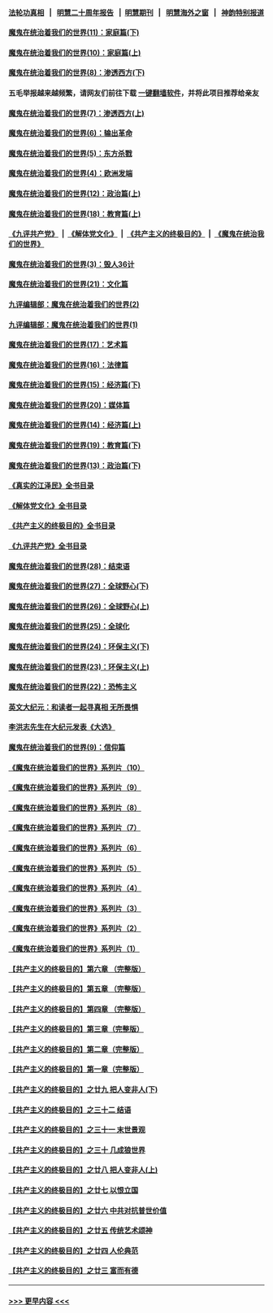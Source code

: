 #### [法轮功真相](https://github.com/gfw-breaker/truth/blob/master/README.md?t=0) &nbsp;&nbsp;|&nbsp;&nbsp; [明慧二十周年报告](https://github.com/gfw-breaker/mh-reports/blob/master/README.md?t=0) &nbsp;&nbsp;|&nbsp;&nbsp;[明慧期刊](https://github.com/gfw-breaker/mh-qikan) &nbsp;&nbsp;|&nbsp;&nbsp; [明慧海外之窗](https://github.com/gfw-breaker/mh-news/blob/master/README.md?t=0) &nbsp;&nbsp;|&nbsp;&nbsp; [神韵特别报道](https://github.com/gfw-breaker/mh-news/blob/master/shenyun.md?t=0)
#### [魔鬼在统治着我们的世界(11)：家庭篇(下)](../pages/nsc422/n10440961.md?t=11212050) 
#### [魔鬼在统治着我们的世界(10)：家庭篇(上)](../pages/nsc422/n10435448.md?t=11212050) 
#### [魔鬼在统治着我们的世界(8)：渗透西方(下)](../pages/nsc422/n10429603.md?t=11212050) 
#### 五毛举报越来越频繁，请网友们前往下载 [一键翻墙软件](https://github.com/gfw-breaker/ssr-accounts)，并将此项目推荐给亲友
#### [魔鬼在统治着我们的世界(7)：渗透西方(上)](../pages/nsc422/n10426013.md?t=11212050) 
#### [魔鬼在统治着我们的世界(6)：输出革命](../pages/nsc422/n10421536.md?t=11212050) 
#### [魔鬼在统治着我们的世界(5)：东方杀戮](../pages/nsc422/n10417707.md?t=11212050) 
#### [魔鬼在统治着我们的世界(4)：欧洲发端](../pages/nsc422/n10414890.md?t=11212050) 
#### [魔鬼在统治着我们的世界(12)：政治篇(上)](../pages/nsc422/n10444576.md?t=11212050) 
#### [魔鬼在统治着我们的世界(18)：教育篇(上)](../pages/nsc422/n10526970.md?t=11212050) 
#### [《九评共产党》](https://github.com/begood0513/9ping.md/blob/master/README.md) &nbsp;|&nbsp; [《解体党文化》](../../../../jtdwh.md/blob/master/README.md)  &nbsp;|&nbsp; [《共产主义的终极目的》](../../../../gczydzjmd.md/blob/master/README.md) &nbsp;|&nbsp; [《魔鬼在统治我们的世界》](../../../../mgztzwmdsj.md/blob/master/README.md) 
#### [魔鬼在统治着我们的世界(3)：毁人36计](../pages/nsc422/n10411583.md?t=11212050) 
#### [魔鬼在统治着我们的世界(21)：文化篇](../pages/nsc422/n10597706.md?t=11212050) 
#### [九评编辑部：魔鬼在统治着我们的世界(2)](../pages/nsc422/n10410036.md?t=11212050) 
#### [九评编辑部：魔鬼在统治着我们的世界(1)](../pages/nsc422/n10406825.md?t=11212050) 
#### [魔鬼在统治着我们的世界(17)：艺术篇](../pages/nsc422/n10499093.md?t=11212050) 
#### [魔鬼在统治着我们的世界(16)：法律篇](../pages/nsc422/n10485969.md?t=11212050) 
#### [魔鬼在统治着我们的世界(15)：经济篇(下)](../pages/nsc422/n10469975.md?t=11212050) 
#### [魔鬼在统治着我们的世界(20)：媒体篇](../pages/nsc422/n10586579.md?t=11212050) 
#### [魔鬼在统治着我们的世界(14)：经济篇(上)](../pages/nsc422/n10457370.md?t=11212050) 
#### [魔鬼在统治着我们的世界(19)：教育篇(下)](../pages/nsc422/n10564808.md?t=11212050) 
#### [魔鬼在统治着我们的世界(13)：政治篇(下)](../pages/nsc422/n10448270.md?t=11212050) 
#### [《真实的江泽民》全书目录](../pages/nsc422/n13721399.md?t=11212050) 
#### [《解体党文化》全书目录](../pages/nsc422/n13721157.md?t=11212050) 
#### [《共产主义的终极目的》全书目录](../pages/nsc422/n13721048.md?t=11212050) 
#### [《九评共产党》全书目录](../pages/nsc422/n13708085.md?t=11212050) 
#### [魔鬼在统治着我们的世界(28)：结束语](../pages/nsc422/n10936246.md?t=11212050) 
#### [魔鬼在统治着我们的世界(27)：全球野心(下)](../pages/nsc422/n10928319.md?t=11212050) 
#### [魔鬼在统治着我们的世界(26)：全球野心(上)](../pages/nsc422/n10900318.md?t=11212050) 
#### [魔鬼在统治着我们的世界(25)：全球化](../pages/nsc422/n10788205.md?t=11212050) 
#### [魔鬼在统治着我们的世界(24)：环保主义(下)](../pages/nsc422/n10695307.md?t=11212050) 
#### [魔鬼在统治着我们的世界(23)：环保主义(上)](../pages/nsc422/n10688613.md?t=11212050) 
#### [魔鬼在统治着我们的世界(22)：恐怖主义](../pages/nsc422/n10614727.md?t=11212050) 
#### [英文大纪元：和读者一起寻真相 无所畏惧](../pages/nsc422/n12542027.md?t=11212050) 
#### [李洪志先生在大纪元发表《大选》](../pages/nsc422/n12534746.md?t=11212050) 
#### [魔鬼在统治着我们的世界(9)：信仰篇](../pages/nsc422/n10432159.md?t=11212050) 
#### [《魔鬼在统治着我们的世界》系列片（10）](../pages/nsc422/n12292670.md?t=11212050) 
#### [《魔鬼在统治着我们的世界》系列片（9）](../pages/nsc422/n12290859.md?t=11212050) 
#### [《魔鬼在统治着我们的世界》系列片（8）](../pages/nsc422/n12287445.md?t=11212050) 
#### [《魔鬼在统治着我们的世界》系列片（7）](../pages/nsc422/n12283425.md?t=11212050) 
#### [《魔鬼在统治着我们的世界》系列片（6）](../pages/nsc422/n12282314.md?t=11212050) 
#### [《魔鬼在统治着我们的世界》系列片（5）](../pages/nsc422/n12281419.md?t=11212050) 
#### [《魔鬼在统治着我们的世界》系列片（4）](../pages/nsc422/n12274024.md?t=11212050) 
#### [《魔鬼在统治着我们的世界》系列片（3）](../pages/nsc422/n12271322.md?t=11212050) 
#### [《魔鬼在统治着我们的世界》系列片（2）](../pages/nsc422/n12269049.md?t=11212050) 
#### [《魔鬼在统治着我们的世界》系列片（1）](../pages/nsc422/n12267575.md?t=11212050) 
#### [【共产主义的终极目的】第六章 （完整版）](../pages/nsc422/n11428913.md?t=11212050) 
#### [【共产主义的终极目的】第五章 （完整版）](../pages/nsc422/n11428912.md?t=11212050) 
#### [【共产主义的终极目的】第四章 （完整版）](../pages/nsc422/n11428907.md?t=11212050) 
#### [【共产主义的终极目的】第三章（完整版）](../pages/nsc422/n11428848.md?t=11212050) 
#### [【共产主义的终极目的】第二章（完整版）](../pages/nsc422/n11428831.md?t=11212050) 
#### [【共产主义的终极目的】第一章（完整版）](../pages/nsc422/n11417651.md?t=11212050) 
#### [【共产主义的终极目的】之廿九 把人变非人(下)](../pages/nsc422/n11344140.md?t=11212050) 
#### [【共产主义的终极目的】之三十二 结语](../pages/nsc422/n11360535.md?t=11212050) 
#### [【共产主义的终极目的】之三十一 末世景观](../pages/nsc422/n11351129.md?t=11212050) 
#### [【共产主义的终极目的】之三十 几成狼世界](../pages/nsc422/n11348280.md?t=11212050) 
#### [【共产主义的终极目的】之廿八 把人变非人(上)](../pages/nsc422/n11340492.md?t=11212050) 
#### [【共产主义的终极目的】之廿七 以恨立国](../pages/nsc422/n11336944.md?t=11212050) 
#### [【共产主义的终极目的】之廿六 中共对抗普世价值](../pages/nsc422/n11324785.md?t=11212050) 
#### [【共产主义的终极目的】之廿五 传统艺术颂神](../pages/nsc422/n11296396.md?t=11212050) 
#### [【共产主义的终极目的】之廿四 人伦典范](../pages/nsc422/n11296397.md?t=11212050) 
#### [【共产主义的终极目的】之廿三 富而有德](../pages/nsc422/n11283598.md?t=11212050) 

----
#### [ >>> 更早内容 <<< ](../indexes/nsc422-earlier.md)

